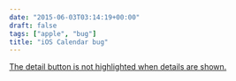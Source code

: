 ```yaml
---
date: "2015-06-03T03:14:19+00:00"
draft: false
tags: ["apple", "bug"]
title: "iOS Calendar bug"
---
```

[The detail button is not highlighted when details are shown.](/img/2015-06-03-photo-post/e9c516b9c1d884dc53a3c46cb8f2cfb823f51b65bd2dc3562f1475260d41df42.jpg)
